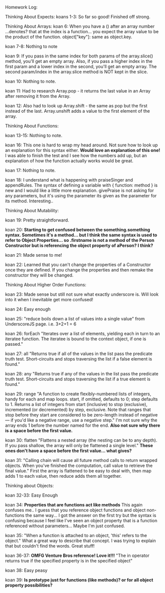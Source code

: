 Homework Log:

Thinking About Expects:
koans 1-3: So far so good!
Finished off strong.

Thinking About Arrays:
koan 6: When you have a () after an array number ...denotes? that at the index is a function... you expect the array value to be the product of the function.
object["key"]: same as object.key.

koan 7-8: Nothing to note

koan 9: If you pass in the same index for both params of the array.slice() method, you'll get an empty array. Also, if you pass a higher index in the first param and a lower index in the second, you'll get an empty array. The second param/index in the array.slice method is NOT kept in the slice.

koan 10: Nothing to note.

koan 11: Had to research Array.pop - it returns the last value in an Array after removing it from the Array.

koan 12: Also had to look up Array.shift - the same as pop but the first instead of the last. Array.unshift adds a value to the first element of the array.

Thinking About Functions:

koan 13-15: Nothing to note.

koan 16: This one is hard to wrap my head around. Not sure how to look up an explanation for this syntax either. **Would love an explanation of this one!** I was able to finish the test and I see how the numbers add up, but an explanation of how the function actually works would be great.

koan 17: Nothing to note.

koan 18: I understand what is happening with praiseSinger and appendRules. The syntax of defining a variable with { function: method } is new and I would like a little more explanation. givePraise is not asking for any parameters, but it's using the parameter its given as the parameter for its method. Interesting..

Thinking About Mutability:

koan 19: Pretty straightforward.

koan 20: **Starting to get confused between the something.something syntax. Sometimes it's a method... but I think the same syntax is used to refer to Object Properties... so .firstname is not a method of the Person Constructor but is referencing the object property of aPerson? I think?**

koan 21: Made sense to me!

koan 22: Learned that you can't change the properties of a Constructor once they are defined. If you change the properties and then remake the constructor they will be changed.

Thinking About Higher Order Functions:

koan 23: Made sense but still not sure what exactly underscore is. Will look into it when I inevitable get more confused!

koan 24: Easy enough

koan 25: "reduce boils down a list of values into a single value" from UnderscoreJS page. i.e. 3+2+1 = 6

koan 26: forEach "Iterates over a list of elements, yielding each in turn to an iteratee function. The iteratee is bound to the context object, if one is passed."

koan 27: all "Returns true if all of the values in the list pass the predicate truth test. Short-circuits and stops traversing the list if a false element is found."

koan 28: any "Returns true if any of the values in the list pass the predicate truth test. Short-circuits and stops traversing the list if a true element is found."

koan 29: range "A function to create flexibly-numbered lists of integers, handy for each and map loops. start, if omitted, defaults to 0; step defaults to 1. Returns a list of integers from start (inclusive) to stop (exclusive), incremented (or decremented) by step, exclusive. Note that ranges that stop before they start are considered to be zero-length instead of negative — if you'd like a negative range, use a negative step."
I'm not sure why the array ends 1 before the number named for the end. **Also not sure why there is a space before the first value.**

koan 30: flatten "Flattens a nested array (the nesting can be to any depth). If you pass shallow, the array will only be flattened a single level." **These ones don't have a space before the first value... what gives?**

koan 31: "Calling chain will cause all future method calls to return wrapped objects. When you've finished the computation, call value to retrieve the final value."
First the array is flattened to be easy to deal with, then map adds 1 to each value, then reduce adds them all together.

Thinking about Objects:

koan 32-33: Easy Enough

koan 34: **Properties that are functions act like methods** This again confuses me.. I guess that you reference object functions and object non-functions the same way... I got the answer on the first try but the syntax is confusing because I feel like I've seen an object property that is a function referenced without parameters... Maybe I'm just confused.

koan 35: "When a function is attached to an object, 'this' refers to the object." What a great way to describe that concept. I was trying to explain that but couldn't find the words. Great stuff!

koan 36-37: **OMFG Venture Bros reference! Love it!!!** "The in operator returns true if the specified property is in the specified object"

koan 38: Easy peasy

koan 39: **Is prototype just for functions (like methods)? or for all object property possibilities?**
